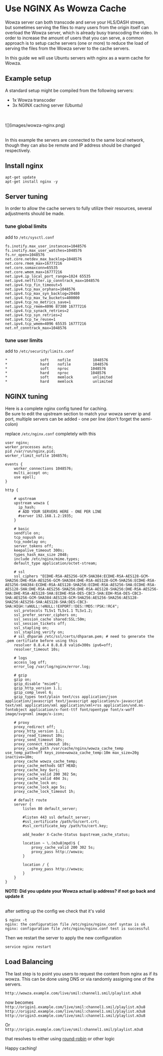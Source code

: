 # Use NGINX As Wowza Cache

Wowza server can both transcode and serve your HLS/DASH stream,  
but sometimes serving the files to many users from the origin itself can overload the Wowza server,
which is already busy transcoding the video.
In order to increase the amount of users that you can serve, a common approach is to setup cache servers (one or more)
to reduce the load of serving the files from the Wowza server to the cache servers.

In this guide we will use Ubuntu servers with nginx as a warm cache for Wowza.


## Example setup

A standard setup might be compiled from the following servers:

- 1x Wowza transcoder
- 3x NGINX caching server (Ubuntu)
<br>
<br>
![](images/wowza-nginx.png)
<br>
<br>

In this example the servers are connected to the same local network,
though they can also be remote and IP address should be changed respectively.

## Install nginx

```
apt-get update
apt-get install nginx -y
```

## Server tuning

In order to allow the cache servers to fully utilize their resources,
several adjustments should be made. 

### tune global limits

add to `/etc/sysctl.conf`
```
fs.inotify.max_user_instances=1048576
fs.inotify.max_user_watches=1048576
fs.nr_open=1048576
net.core.netdev_max_backlog=1048576
net.core.rmem_max=16777216
net.core.somaxconn=65535
net.core.wmem_max=16777216
net.ipv4.ip_local_port_range=1024 65535
net.ipv4.netfilter.ip_conntrack_max=1048576
net.ipv4.tcp_fin_timeout=5
net.ipv4.tcp_max_orphans=1048576
net.ipv4.tcp_max_syn_backlog=20480
net.ipv4.tcp_max_tw_buckets=400000
net.ipv4.tcp_no_metrics_save=1
net.ipv4.tcp_rmem=4096 87380 16777216
net.ipv4.tcp_synack_retries=2
net.ipv4.tcp_syn_retries=2
net.ipv4.tcp_tw_reuse=1
net.ipv4.tcp_wmem=4096 65535 16777216
net.nf_conntrack_max=1048576
```

### tune user limits

add to `/etc/security/limits.conf`
```
*               soft    nofile          1048576
*               hard    nofile          1048576
*               soft    nproc          1048576
*               hard    nproc          1048576
*               soft    memlock         unlimited
*               hard    memlock         unlimited
```

## NGINX tuning

Here is a complete nginx config tuned for caching.  
Be sure to edit the upstream section to match your wowza server ip and port,
multiple servers can be added - one per line (don't forget the semi-colon)

replace `/etc/nginx.conf` completely with this
```
user nginx;
worker_processes auto;
pid /var/run/nginx.pid;
worker_rlimit_nofile 1048576;

events {
    worker_connections 1048576;
    multi_accept on;
    use epoll;
}

http {

    # upstream
    upstream wowza {
      ip_hash;
      # ADD YOUR SERVERS HERE - ONE PER LINE
      #server 192.168.1.2:1935;
    }

    # basic
    sendfile on;
    tcp_nopush on;
    tcp_nodelay on;
    server_tokens off;
    keepalive_timeout 300s;
    types_hash_max_size 2048;
    include /etc/nginx/mime.types;
    default_type application/octet-stream;

    # ssl
    ssl_ciphers "ECDHE-RSA-AES256-GCM-SHA384:ECDHE-RSA-AES128-GCM-SHA256:DHE-RSA-AES256-GCM-SHA384:DHE-RSA-AES128-GCM-SHA256:ECDHE-RSA-AES256-SHA384:ECDHE-RSA-AES128-SHA256:ECDHE-RSA-AES256-SHA:ECDHE-RSA-AES128-SHA:DHE-RSA-AES256-SHA256:DHE-RSA-AES128-SHA256:DHE-RSA-AES256-SHA:DHE-RSA-AES128-SHA:ECDHE-RSA-DES-CBC3-SHA:EDH-RSA-DES-CBC3-SHA:AES256-GCM-SHA384:AES128-GCM-SHA256:AES256-SHA256:AES128-SHA256:AES256-SHA:AES128-SHA:DES-CBC3-SHA:HIGH:!aNULL:!eNULL:!EXPORT:!DES:!MD5:!PSK:!RC4";
    ssl_protocols TLSv1 TLSv1.1 TLSv1.2;
    ssl_prefer_server_ciphers on;
    ssl_session_cache shared:SSL:50m;
    ssl_session_tickets off;
    ssl_stapling on;
    ssl_stapling_verify on;
    # ssl_dhparam /etc/ssl/certs/dhparam.pem; # need to generate the .pem certifiate before using this
    resolver 8.8.4.4 8.8.8.8 valid=300s ipv6=off;
    resolver_timeout 10s;

    # logs
    access_log off;
    error_log /var/log/nginx/error.log;

    # gzip
    gzip on;
    gzip_disable "msie6";
    gzip_http_version 1.1;
    gzip_comp_level 6;
    gzip_types text/plain text/css application/json application/javascript text/javascript application/x-javascript text/xml application/xml application/xml+rss application/vnd.ms-fontobject application/x-font-ttf font/opentype font/x-woff image/svg+xml image/x-icon;

    # proxy
    proxy_redirect off;
    proxy_http_version 1.1;
    proxy_read_timeout 10s;
    proxy_send_timeout 10s;
    proxy_connect_timeout 10s;
    proxy_cache_path /var/cache/nginx/wowza_cache_temp use_temp_path=off keys_zone=wowza_cache_temp:10m max_size=20g inactive=10m;
    proxy_cache wowza_cache_temp;
    proxy_cache_methods GET HEAD;
    proxy_cache_key $uri;
    proxy_cache_valid 200 302 5m;
    proxy_cache_valid 404 3s;
    proxy_cache_lock on;
    proxy_cache_lock_age 5s;
    proxy_cache_lock_timeout 1h;

    # default route
    server {
        listen 80 default_server;

        #listen 443 ssl default_server;
        #ssl_certificate /path/to/cert.crt;
        #ssl_certificate_key /path/to/cert.key;

        add_header X-Cache-Status $upstream_cache_status;

        location ~ \.(m3u8|mpd)$ {
            proxy_cache_valid 200 302 5s;
            proxy_pass http://wowza;
        }

        location / {
            proxy_pass http://wowza;
        }
    }
}
```

**NOTE: Did you update your Wowza actual ip address? if not go back and update it**
<br>
<br>

after setting up the config we check that it's valid
```
$ nginx -t
nginx: the configuration file /etc/nginx/nginx.conf syntax is ok
nginx: configuration file /etc/nginx/nginx.conf test is successful
```


Then we restart the server to apply the new configuration 
```
service nginx restart
```

## Load Balancing

The last step is to point you users to request the content from nginx as if its wowza.
This can be done using DNS or via randomly assigning one of the servers.

`http://wowza.example.com/live/smil:channel1.smil/playlist.m3u8`

now becomes  
`http://origin1.example.com/live/smil:channel1.smil/playlist.m3u8`
`http://origin2.example.com/live/smil:channel1.smil/playlist.m3u8`
`http://origin3.example.com/live/smil:channel1.smil/playlist.m3u8`

Or  
`http://origin.example.com/live/smil:channel1.smil/playlist.m3u8`

that resolves to either using [round-robin](https://en.wikipedia.org/wiki/Round-robin_DNS) or other logic

Happy caching!
